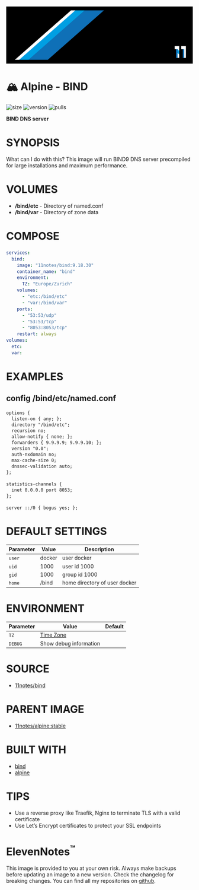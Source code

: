 ![Banner](https://github.com/11notes/defaults/blob/main/static/img/banner.png?raw=true)

# 🏔️ Alpine - BIND
![size](https://img.shields.io/docker/image-size/11notes/bind/9.18.30?color=0eb305) ![version](https://img.shields.io/docker/v/11notes/bind/9.18.30?color=eb7a09) ![pulls](https://img.shields.io/docker/pulls/11notes/bind?color=2b75d6)

**BIND DNS server**

# SYNOPSIS
What can I do with this? This image will run BIND9 DNS server precompiled for large installations and maximum performance.

# VOLUMES
* **/bind/etc** - Directory of named.conf
* **/bind/var** - Directory of zone data

# COMPOSE
```yaml
services:
  bind:
    image: "11notes/bind:9.18.30"
    container_name: "bind"
    environment:
      TZ: "Europe/Zurich"
    volumes:
      - "etc:/bind/etc"
      - "var:/bind/var"
    ports:
      - "53:53/udp"
      - "53:53/tcp"
      - "8053:8053/tcp"
    restart: always
volumes:
  etc:
  var:
```

# EXAMPLES
## config /bind/etc/named.conf
```
options {
  listen-on { any; };
  directory "/bind/etc";
  recursion no;
  allow-notify { none; };
  forwarders { 9.9.9.9; 9.9.9.10; };
  version "0.0";
  auth-nxdomain no;
  max-cache-size 0;
  dnssec-validation auto;
};

statistics-channels {
  inet 0.0.0.0 port 8053;
};

server ::/0 { bogus yes; };
```

# DEFAULT SETTINGS
| Parameter | Value | Description |
| --- | --- | --- |
| `user` | docker | user docker |
| `uid` | 1000 | user id 1000 |
| `gid` | 1000 | group id 1000 |
| `home` | /bind | home directory of user docker |

# ENVIRONMENT
| Parameter | Value | Default |
| --- | --- | --- |
| `TZ` | [Time Zone](https://en.wikipedia.org/wiki/List_of_tz_database_time_zones) | |
| `DEBUG` | Show debug information | |

# SOURCE
* [11notes/bind](https://github.com/11notes/docker-bind)

# PARENT IMAGE
* [11notes/alpine:stable](https://hub.docker.com/r/11notes/alpine)

# BUILT WITH
* [bind](https://www.isc.org/downloads/bind)
* [alpine](https://alpinelinux.org)

# TIPS
* Use a reverse proxy like Traefik, Nginx to terminate TLS with a valid certificate
* Use Let’s Encrypt certificates to protect your SSL endpoints

# ElevenNotes<sup>™️</sup>
This image is provided to you at your own risk. Always make backups before updating an image to a new version. Check the changelog for breaking changes. You can find all my repositories on [github](https://github.com/11notes).
    